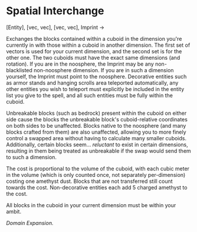# Spatial Interchange
[Entity], [vec, vec], [vec, vec], Imprint -> 

Exchanges the blocks contained within a cuboid in the dimension you're currently in with those within a cuboid in another dimension. The first set of vectors is used for your current dimension, and the second set is for the other one. The two cuboids must have the exact same dimensions (and rotation). If you are in the noosphere, the Imprint may be any non-blacklisted non-noosphere dimension. If you are in such a dimension yourself, the Imprint must point to the noosphere. Decorative entities such as armor stands and hanging scrolls area teleported automatically, any other entities you wish to teleport must explicitly be included in the entity list you give to the spell, and all such entities must be fully within the cuboid.

Unbreakable blocks (such as bedrock) present within the cuboid on either side cause the blocks the unbreakable block's cuboid-relative coordinates on both sides to be unaffected. Blocks native to the noosphere (and many blocks crafted from them) are also unaffected, allowing you to more finely control a swapped area without having to calculate many smaller cuboids. Additionally, certain blocks seem... *reluctant* to exist in certain dimensions, resulting in them being treated as unbreakable if the swap would send them to such a dimension.

The cost is proportional to the volume of the cuboid, with each cubic meter in the volume (which is only counted once, not separately per-dimension) costing one amethyst dust. Blocks that are not transferred still count towards the cost. Non-decorative entities each add 5 charged amethyst to the cost.

All blocks in the cuboid in your current dimension must be within your ambit.

*Domain Expansion.*
